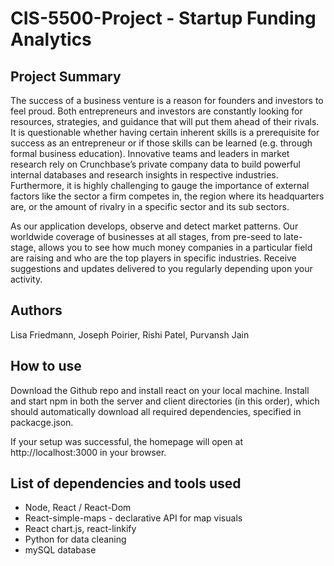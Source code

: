 # CIS-5500-Project - Startup Funding Analytics

## Project Summary

The success of a business venture is a reason for founders and investors to feel proud. Both entrepreneurs and investors are constantly looking for resources, strategies, and guidance that will put them ahead of their rivals. It is questionable whether having certain inherent skills is a prerequisite for success as an entrepreneur or if those skills can be learned (e.g. through formal business education). Innovative teams and leaders in market research rely on Crunchbase’s private company data to build powerful internal databases and research insights in respective industries. Furthermore, it is highly challenging to gauge the importance of external factors like the sector a firm competes in, the region where its headquarters are, or the amount of rivalry in a specific sector and its sub sectors.

As our application develops, observe and detect market patterns. Our worldwide coverage of businesses at all stages, from pre-seed to late-stage, allows you to see how much money companies in a particular field are raising and who are the top players in specific industries. Receive suggestions and updates delivered to you regularly depending upon your activity.

## Authors

Lisa Friedmann, Joseph Poirier, Rishi Patel, Purvansh Jain

## How to use

Download the Github repo and install react on your local machine. Install and start npm in both the server and client directories (in this order), which should automatically download all required dependencies, specified in packacge.json. 

If your setup was successful, the homepage will open at http://localhost:3000 in your browser. 

## List of dependencies and tools used

* Node, React / React-Dom
* React-simple-maps - declarative API for map visuals
* React chart.js, react-linkify
* Python for data cleaning
* mySQL database
